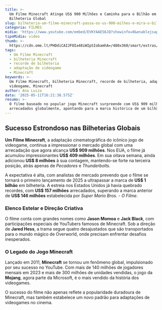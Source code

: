 ```yaml
---
title: >-
  Um Filme Minecraft Atinge US$ 900 Milhões e Caminha para o Bilhão em
  Bilheteria Global
slug: bilheteria-um-filme-minecraft-passa-os-us-900-milhes-e-mira-o-bilho
categoria: FILMES
midia: 'https://www.youtube.com/embed/EVKYAAES6JQ?showinfo=0&enablejsapi=1'
tipoMidia: video
thumb: >-
  https://cdn.ome.lt/PHDdiCAIJFOIa48iWIpSIobamhA=/480x360/smart/extras/conteudos/01_xkbPbLN.jpg
tags:
  - Um Filme Minecraft
  - bilheteria Minecraft
  - recorde de bilheteria
  - adaptação de videogame
  - Minecraft
keywords: >-
  Um Filme Minecraft, bilheteria Minecraft, recorde de bilheteria, adaptação de
  videogame, Minecraft
author: Ana Luiza
data: '2025-05-11T16:21:38.575Z'
resumo: >-
  O filme baseado no popular jogo Minecraft surpreende com US$ 909 milhões
  arrecadados globalmente, apontando para a marca histórica de um bilhão.
---
```


## Sucesso Estrondoso nas Bilheterias Globais

**Um Filme Minecraft**, a adaptação cinematográfica do icônico jogo de videogame, continua a impressionar o mercado global com uma arrecadação que agora alcança **US$ 909 milhões**. Nos EUA, o filme já acumulou impressionantes **US$ 409 milhões**. Em sua oitava semana, ainda adicionou **US$ 8 milhões** à sua contagem, mantendo-se forte na terceira posição, atrás apenas de *Pecadores* e *Thunderbolts*.

A expectativa é alta, com analistas de mercado prevendo que o filme se tornará o primeiro lançamento de 2025 a ultrapassar a marca de **US$ 1 bilhão** em bilheteria. A estreia nos Estados Unidos já havia quebrado recordes, com **US$ 157 milhões** arrecadados, superando a marca anterior de **US$ 146 milhões** estabelecida por *Super Mario Bros. - O Filme*.

### Elenco Estelar e Direção Criativa

O filme conta com grandes nomes como **Jason Momoa** e **Jack Black**, com participações especiais de YouTubers famosos de Minecraft. Sob a direção de **Jared Hess**, a trama segue quatro desajustados que são transportados para o mundo mágico de Overworld, onde precisam enfrentar desafios inesperados.

### O Legado do Jogo Minecraft

Lançado em 2011, **Minecraft** se tornou um fenômeno global, impulsionado por seu sucesso no YouTube. Com mais de 140 milhões de jogadores mensais em 2023 e mais de 300 milhões de unidades vendidas, o jogo da **Mojang**, agora parte da Microsoft, é o mais vendido da história dos videogames.

O sucesso do filme não apenas reflete a popularidade duradoura de Minecraft, mas também estabelece um novo padrão para adaptações de videogames no cinema.

